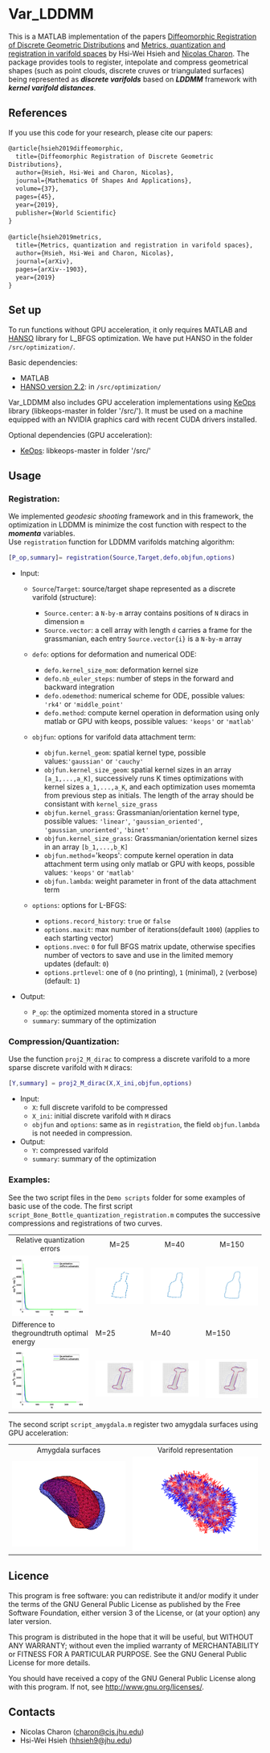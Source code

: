 # Var_LDDMM

This is a MATLAB implementation of the papers [Diffeomorphic Registration of Discrete Geometric Distributions](https://www.worldscientific.com/doi/abs/10.1142/9789811200137_0003) and [Metrics, quantization and registration in varifold spaces](https://arxiv.org/abs/1903.11196) by Hsi-Wei Hsieh and [Nicolas Charon](http://www.cis.jhu.edu/~charon/). The package provides tools to register, intepolate and compress geometrical shapes (such as point clouds, discrete cruves or triangulated surfaces) being represented as ***discrete varifolds*** based on ***LDDMM*** framework with ***kernel varifold distances***. 

## References
If you use this code for your research, please cite our papers:

```
@article{hsieh2019diffeomorphic,
  title={Diffeomorphic Registration of Discrete Geometric Distributions},
  author={Hsieh, Hsi-Wei and Charon, Nicolas},
  journal={Mathematics Of Shapes And Applications},
  volume={37},
  pages={45},
  year={2019},
  publisher={World Scientific}
}

@article{hsieh2019metrics,
  title={Metrics, quantization and registration in varifold spaces},
  author={Hsieh, Hsi-Wei and Charon, Nicolas},
  journal={arXiv},
  pages={arXiv--1903},
  year={2019}
}
```

## Set up
To run functions without GPU acceleration, it only requires MATLAB and [HANSO](https://cs.nyu.edu/overton/software/hanso/) library for L_BFGS optimization. We have put HANSO in the folder `/src/optimization/`.

Basic dependencies:
* MATLAB
* [HANSO version 2.2](https://cs.nyu.edu/overton/software/hanso/): in `/src/optimization/`

Var_LDDMM also includes GPU acceleration implementations using [KeOps](https://www.kernel-operations.io/keops/matlab/index.html) library (libkeops-master in folder '/src/'). It must be used on a machine equipped with an NVIDIA graphics card with recent CUDA drivers installed.

Optional dependencies (GPU acceleration):
* [KeOps](https://www.kernel-operations.io/keops/matlab/index.html): libkeops-master in folder '/src/' 

## Usage
### Registration:
We implemented *geodesic shooting* framework and in this framework, the optimization in LDDMM is minimize the cost function with respect to the ***momenta*** variables.  
Use `registration` function for LDDMM varifolds matching algorithm:
```Matlab
[P_op,summary]= registration(Source,Target,defo,objfun,options)
```
- Input:
  - `Source`/`Target`: source/target shape represented as a discrete varifold (structure):
    - `Source.center`: a `N-by-m` array contains positions of `N` diracs in dimension `m` 
    - `Source.vector`: a cell array with length `d` carries a frame for the grassmanian, each entry `Source.vector{i}` is a `N-by-m` array
  - `defo`: options for deformation and numerical ODE:
    - `defo.kernel_size_mom`: deformation kernel size
    - `defo.nb_euler_steps`: number of steps in the forward and backward integration
    - `defo.odemethod`: numerical scheme for ODE, possible values: `'rk4'` or `'middle_point'`
    - `defo.method`: compute kernel operation in deformation using only matlab or GPU with keops, possible values: `'keops'` or `'matlab'`

  - `objfun`: options for varifold data attachment term:
    - `objfun.kernel_geom`: spatial kernel type, possible values:`'gaussian'` or `'cauchy'`
    - `objfun.kernel_size_geom`: spatial kernel sizes in an array `[a_1,...,a_K]`, successively runs K times optimizations with kernel sizes `a_1,...,a_K`, and each optimization uses momemta from previous step as initials. The length of the array should be consistant with `kernel_size_grass`
    - `objfun.kernel_grass`: Grassmanian/orientation kernel type, possible values: `'linear'`, `'gaussian_oriented'`, `'gaussian_unoriented'`, `'binet'`
    - `objfun.kernel_size_grass`: Grassmanian/orientation kernel sizes in an array `[b_1,...,b_K]`
    - `objfun.method`='keops': compute kernel operation in data attachment term using only matlab or GPU with keops, possible values: `'keops'` or `'matlab'`
    - `objfun.lambda`: weight parameter in front of the data attachment term

  - `options`: options for L-BFGS:
    - `options.record_history`: `true` or `false`
    - `options.maxit`: max number of iterations(default `1000`) (applies to each starting vector)
    - `options.nvec`: `0` for full BFGS matrix update, otherwise specifies number of vectors to save and use in the limited memory updates (default: `0`)
    - `options.prtlevel`: one of `0` (no printing), `1` (minimal), `2` (verbose) (default: `1`)

- Output:
  - `P_op`: the optimized momenta stored in a structure
  - `summary`: summary of the optimization

### Compression/Quantization:
Use the function `proj2_M_dirac` to compress a discrete varifold to a more sparse discrete varifold with `M` diracs:  
```Matlab
[Y,summary] = proj2_M_dirac(X,X_ini,objfun,options)
```
- Input:
  - `X`: full discrete varifold to be compressed
  - `X_ini`: initial discrete varifold with `M` diracs
  - `objfun` and `options`: same as in `registration`, the field `objfun.lambda` is not needed in compression.
- Output:
  - `Y`: compressed varifold
  - `summary`: summary of the optimization
  
### Examples:
See the two script files in the `Demo scripts` folder for some examples of basic use of the code. The first script `script_Bone_Bottle_quantization_registration.m` computes the successive compressions and registrations of two curves.
<table align='center'>
<tr align='center'>
<td> Relative quantization errors </td>
<td> M=25</td>
<td> M=40</td>
<td> M=150</td>
</tr>
<tr>
<td><img src = 'images/Bone_Bottle_quantization_energy.png'>
<td><img src = 'images/Bottle_quan25.png'>
<td><img src = 'images/Bottle_quan40.png'>
<td><img src = 'images/Bottle_quan150.png'>
</tr>
<tr>
<td> Difference to thegroundtruth optimal energy </td>
<td> M=25</td>
<td> M=40</td>
<td> M=150</td>
</tr>
<tr>
<td><img src = 'images/Bone_Bottle_quantization_energy.png'>
<td><img src = 'images/Bottle_quan_matching25.png'>
<td><img src = 'images/Bottle_quan_matching40.png'>
<td><img src = 'images/Bottle_quan_matching150.png'>
</tr>
</table>

The second script `script_amygdala.m` register two amygdala surfaces using GPU acceleration:
<table align='center'>
<tr align='center'>
<td> Amygdala surfaces</td>
<td> Varifold representation</td>
</tr>
<tr>
<td><img src = 'images/amyg_surface.gif'>
<td><img src = 'images/amyg_varifold.gif'>
</tr>
</table>

## Licence

This program is free software: you can redistribute it and/or modify it under 
the terms of the GNU General Public License as published by the Free Software 
Foundation, either version 3 of the License, or (at your option) any later 
version.

This program is distributed in the hope that it will be useful, but WITHOUT 
ANY WARRANTY; without even the implied warranty of MERCHANTABILITY or FITNESS 
FOR A PARTICULAR PURPOSE. See the GNU General Public License for more details.

You should have received a copy of the GNU General Public License along with 
this program. If not, see http://www.gnu.org/licenses/.


## Contacts

* Nicolas Charon (charon@cis.jhu.edu)
* Hsi-Wei Hsieh (hhsieh9@jhu.edu)
